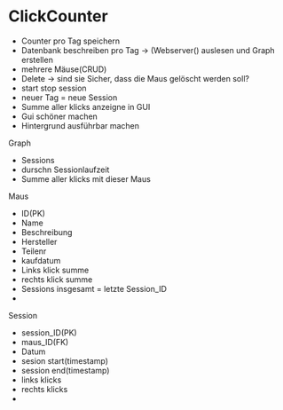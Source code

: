 # ClickCounter

- Counter pro Tag speichern
- Datenbank beschreiben pro Tag -> (Webserver() auslesen und Graph erstellen
- mehrere Mäuse(CRUD) 
- Delete -> sind sie Sicher, dass die Maus gelöscht werden soll?
- start stop session
- neuer Tag = neue Session
- Summe aller klicks anzeigne in GUI
- Gui schöner machen
- Hintergrund ausführbar machen

Graph
- Sessions
- durschn Sessionlaufzeit
- Summe aller klicks mit dieser Maus

Maus
- ID(PK)
- Name
- Beschreibung
- Hersteller
- Teilenr
- kaufdatum
- Links klick summe
- rechts klick summe
- Sessions insgesamt = letzte Session_ID
- 
Session
- session_ID(PK)
- maus_ID(FK)
- Datum
- sesion start(timestamp) 
- session end(timestamp)
- links klicks
- rechts klicks
- 
